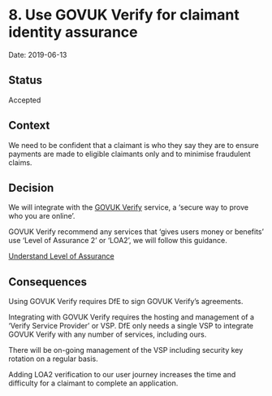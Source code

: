 # 8. Use GOVUK Verify for claimant identity assurance

Date: 2019-06-13

## Status

Accepted

## Context

We need to be confident that a claimant is who they say they are to ensure
payments are made to eligible claimants only and to minimise fraudulent claims.

## Decision

We will integrate with the [GOVUK Verify](https://www.verify.service.gov.uk/)
service, a ‘secure way to prove who you are online’.

GOVUK Verify recommend any services that ‘gives users money or benefits’ use
‘Level of Assurance 2’ or ‘LOA2’, we will follow this guidance.

[Understand Level of Assurance](https://www.verify.service.gov.uk/understand-levels-of-assurance/)

## Consequences

Using GOVUK Verify requires DfE to sign GOVUK Verify’s agreements.

Integrating with GOVUK Verify requires the hosting and management of a ‘Verify
Service Provider’ or VSP. DfE only needs a single VSP to integrate GOVUK
Verify with any number of services, including ours.

There will be on-going management of the VSP including security key rotation on
a regular basis.

Adding LOA2 verification to our user journey increases the time and difficulty
for a claimant to complete an application.
